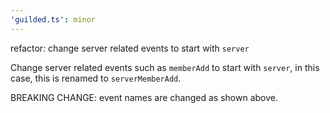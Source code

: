 ```yaml
---
'guilded.ts': minor
---
```


refactor: change server related events to start with `server`

Change server related events such as `memberAdd` to start with `server`, in this case, this is renamed to `serverMemberAdd`.

BREAKING CHANGE: event names are changed as shown above.
